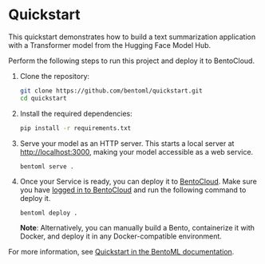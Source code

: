 # Quickstart

This quickstart demonstrates how to build a text summarization application with a Transformer model from the Hugging Face Model Hub.

Perform the following steps to run this project and deploy it to BentoCloud.

1. Clone the repository:

   ```bash
   git clone https://github.com/bentoml/quickstart.git
   cd quickstart
   ```

2. Install the required dependencies:

   ```bash
   pip install -r requirements.txt
   ```

3. Serve your model as an HTTP server. This starts a local server at [http://localhost:3000](http://localhost:3000/), making your model accessible as a web service.
   
   ```bash
   bentoml serve .
   ```

4. Once your Service is ready, you can deploy it to [BentoCloud](https://www.bentoml.com/cloud). Make sure you have [logged in to BentoCloud](https://docs.bentoml.com/en/latest/bentocloud/how-tos/manage-access-token.html) and run the following command to deploy it.

   ```
   bentoml deploy .
   ```

   **Note**: Alternatively, you can manually build a Bento, containerize it with Docker, and deploy it in any Docker-compatible environment.

For more information, see [Quickstart in the BentoML documentation](https://docs.bentoml.com/en/1.2/get-started/quickstart.html).